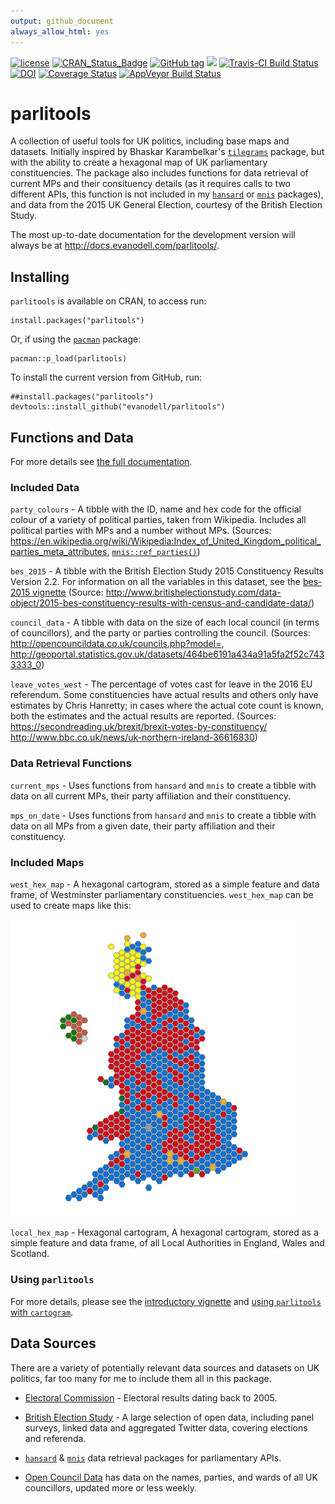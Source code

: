 ```yaml
---
output: github_document
always_allow_html: yes
---
```


<!-- README.md is generated from README.Rmd. Please edit that file -->
<!-- rmarkdown v1 --> 

<!--to accomodate pandoc bug on windows-->



[![license](https://img.shields.io/github/license/mashape/apistatus.svg)](https://github.com/EvanOdell/parlitools/blob/master/LICENSE)
[![CRAN_Status_Badge](http://www.r-pkg.org/badges/version/parlitools)](https://cran.r-project.org/package=parlitools)
[![GitHub tag](https://img.shields.io/github/tag/evanodell/parlitools.svg)](https://github.com/evanodell/parlitools)
[![](http://cranlogs.r-pkg.org/badges/grand-total/parlitools)](https://dgrtwo.shinyapps.io/cranview/)
[![Travis-CI Build Status](https://travis-ci.org/EvanOdell/parlitools.svg?branch=master)](https://travis-ci.org/EvanOdell/parlitools)
[![DOI](https://zenodo.org/badge/86801920.svg)](https://zenodo.org/badge/latestdoi/86801920)
[![Coverage Status](https://img.shields.io/codecov/c/github/EvanOdell/parlitools/master.svg)](https://codecov.io/github/EvanOdell/parlitools?branch=master)
[![AppVeyor Build Status](https://ci.appveyor.com/api/projects/status/github/EvanOdell/parlitools?branch=master&svg=true)](https://ci.appveyor.com/project/EvanOdell/parlitools)

# parlitools

A collection of useful tools for UK politics, including base maps and datasets. Initially inspired by Bhaskar Karambelkar's [`tilegrams`](https://cran.r-project.org/package=tilegramsR) package, but with the ability to create a hexagonal map of UK parliamentary constituencies. The package also includes functions for data retrieval of current MPs and their consituency details (as it requires calls to two different APIs, this function is not included in my [`hansard`](https://cran.r-project.org/package=hansard) or [`mnis`](https://cran.r-project.org/package=mnis) packages), and data from the 2015 UK General Election, courtesy of the British Election Study.

The most up-to-date documentation for the development version will always be at http://docs.evanodell.com/parlitools/. 

## Installing

`parlitools` is available on CRAN, to access run:

```
install.packages("parlitools")
```

Or, if using the [`pacman`](https://CRAN.R-project.org/package=pacman) package:

```
pacman::p_load(parlitools)
```


To install the current version from GitHub, run:

```
##install.packages("parlitools")
devtools::install_github("evanodell/parlitools")
```

## Functions and Data

For more details see [the full documentation](http://docs.evanodell.com/parlitools/).

### Included Data

`party_colours` - A tibble with the ID, name and hex code for the official colour of a variety of political parties, taken from Wikipedia. Includes all political parties with MPs and a number without MPs. (Sources: https://en.wikipedia.org/wiki/Wikipedia:Index_of_United_Kingdom_political_parties_meta_attributes, [`mnis::ref_parties()`](https://cran.r-project.org/package=mnis))

`bes_2015` - A tibble with the British Election Study 2015 Constituency Results Version 2.2. For information on all the variables in this dataset, see the [bes-2015 vignette](http://docs.evanodell.com/parlitools/articles/bes-2015.html) (Source: http://www.britishelectionstudy.com/data-object/2015-bes-constituency-results-with-census-and-candidate-data/)

`council_data` - A tibble with data on the size of each local council (in terms of councillors), and the party or parties controlling the council.  (Sources: http://opencouncildata.co.uk/councils.php?model=, http://geoportal.statistics.gov.uk/datasets/464be6191a434a91a5fa2f52c7433333_0)

`leave_votes_west` - The percentage of votes cast for leave in the 2016 EU referendum. Some constituencies have actual results and others only have estimates by Chris Hanretty; in cases where the actual cote count is known, both the estimates and the actual results are reported. (Sources: https://secondreading.uk/brexit/brexit-votes-by-constituency/ http://www.bbc.co.uk/news/uk-northern-ireland-36616830)

### Data Retrieval Functions

`current_mps` - Uses functions from `hansard` and `mnis` to create a tibble with data on all current MPs, their party affiliation and their constituency.

`mps_on_date`  - Uses functions from `hansard` and `mnis` to create a tibble with data on all MPs from a given date, their party affiliation and their constituency.

### Included Maps

`west_hex_map` - A hexagonal cartogram, stored as a simple feature and data frame, of Westminster parliamentary constituencies. `west_hex_map` can be used to create maps like this:

<img src="tools/hex_map.png" title="plot of chunk unnamed-chunk-2" alt="plot of chunk unnamed-chunk-2" width="456px" />

`local_hex_map` - Hexagonal cartogram, A hexagonal cartogram, stored as a simple feature and data frame, of all Local Authorities in England, Wales and Scotland. 

### Using `parlitools`

For more details, please see the [introductory vignette](http://docs.evanodell.com/parlitools/articles/introduction.html) and [using `parlitools` with `cartogram`](http://docs.evanodell.com/parlitools/articles/using-cartograms.html).

## Data Sources

There are a variety of potentially relevant data sources and datasets on UK politics, far too many for me to include them all in this package.

* [Electoral Commission](http://www.electoralcommission.org.uk/our-work/our-research/electoral-data) - Electoral results dating back to 2005.

* [British Election Study](http://www.britishelectionstudy.com/data/) - A large selection of open data, including panel surveys, linked data and aggregated Twitter data, covering elections and referenda.

* [`hansard`](https://cran.r-project.org/package=hansard) & [`mnis`](https://cran.r-project.org/package=mnis) data retrieval packages for parliamentary APIs.

* [Open Council Data](http://opencouncildata.co.uk/) has data on the names, parties, and wards of all UK councillors, updated more or less weekly.

